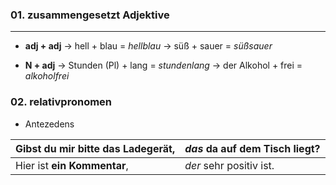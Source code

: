 
### 01. zusammengesetzt Adjektive
---------------------------------------------------------------------------

- **adj + adj**
-> hell + blau = *hellblau*
-> süß + sauer =  *süßsauer*

- **N + adj**
-> Stunden (Pl) + lang = *stundenlang*
-> der Alkohol + frei = *alkoholfrei*


### 02. relativpronomen

- Antezedens

| Gibst du mir bitte **das Ladegerät**, | *das* da auf dem Tisch liegt? |
| :------------------------------------ | :---------------------------- |
| Hier ist **ein Kommentar**,           | *der* sehr positiv ist.       |

